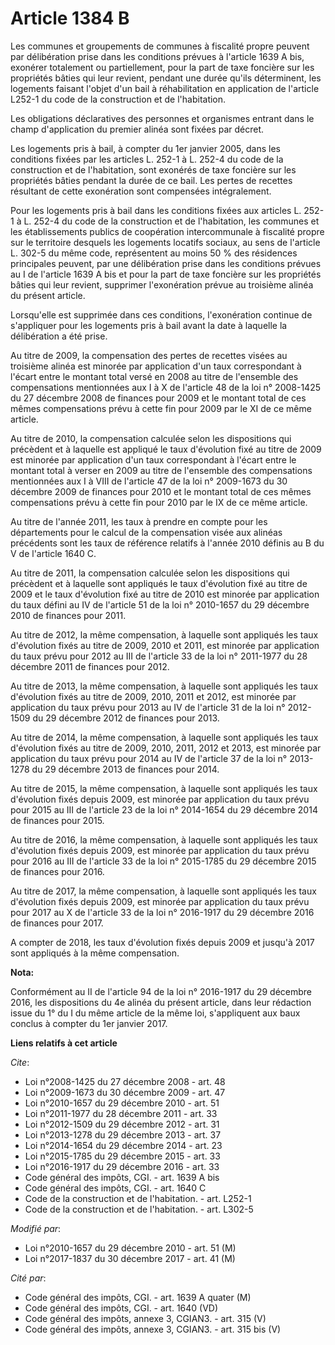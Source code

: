 # Article 1384 B

Les communes et groupements de communes à fiscalité propre peuvent par délibération prise dans les conditions prévues à
l'article 1639 A bis, exonérer totalement ou partiellement, pour la part de taxe foncière sur les propriétés bâties qui leur
revient, pendant une durée qu'ils déterminent, les logements faisant l'objet d'un bail à réhabilitation en application de
l'article L252-1 du code de la construction et de l'habitation.

Les obligations déclaratives des personnes et organismes entrant dans le champ d'application du premier alinéa sont fixées
par décret.

Les logements pris à bail, à compter du 1er janvier 2005, dans les conditions fixées par les articles L. 252-1 à L. 252-4 du
code de la construction et de l'habitation, sont exonérés de taxe foncière sur les propriétés bâties pendant la durée de ce
bail. Les pertes de recettes résultant de cette exonération sont compensées intégralement.

Pour les logements pris à bail dans les conditions fixées aux articles L. 252-1 à L. 252-4 du code de la construction et de
l'habitation, les communes et les établissements publics de coopération intercommunale à fiscalité propre sur le territoire
desquels les logements locatifs sociaux, au sens de l'article L. 302-5 du même code, représentent au moins 50 % des
résidences principales peuvent, par une délibération prise dans les conditions prévues au I de l'article 1639 A bis et pour
la part de taxe foncière sur les propriétés bâties qui leur revient, supprimer l'exonération prévue au troisième alinéa du
présent article.

Lorsqu'elle est supprimée dans ces conditions, l'exonération continue de s'appliquer pour les logements pris à bail avant la
date à laquelle la délibération a été prise.

Au titre de 2009, la compensation des pertes de recettes visées au troisième alinéa est minorée par application d'un taux
correspondant à l'écart entre le montant total versé en 2008 au titre de l'ensemble des compensations mentionnées aux I à X
de l'article 48 de la loi n° 2008-1425 du 27 décembre 2008 de finances pour 2009 et le montant total de ces mêmes
compensations prévu à cette fin pour 2009 par le XI de ce même article.

Au titre de 2010, la compensation calculée selon les dispositions qui précèdent et à laquelle est appliqué le taux
d'évolution fixé au titre de 2009 est minorée par application d'un taux correspondant à l'écart entre le montant total à
verser en 2009 au titre de l'ensemble des compensations mentionnées aux I à VIII de l'article 47 de la loi n° 2009-1673 du 30
décembre 2009 de finances pour 2010 et le montant total de ces mêmes compensations prévu à cette fin pour 2010 par le IX de
ce même article.

Au titre de l'année 2011, les taux à prendre en compte pour les départements pour le calcul de la compensation visée aux
alinéas précédents sont les taux de référence relatifs à l'année 2010 définis au B du V de l'article 1640 C.

Au titre de 2011, la compensation calculée selon les dispositions qui précèdent et à laquelle sont appliqués le taux
d'évolution fixé au titre de 2009 et le taux d'évolution fixé au titre de 2010 est minorée par application du taux défini au
IV de l'article 51 de la loi n° 2010-1657 du 29 décembre 2010 de finances pour 2011.

Au titre de 2012, la même compensation, à laquelle sont appliqués les taux d'évolution fixés au titre de 2009, 2010 et 2011,
est minorée par application du taux prévu pour 2012 au III de l'article 33 de la loi n° 2011-1977 du 28 décembre 2011 de
finances pour 2012.

Au titre de 2013, la même compensation, à laquelle sont appliqués les taux d'évolution fixés au titre de 2009, 2010, 2011 et
2012, est minorée par application du taux prévu pour 2013 au IV de l'article 31 de la loi n° 2012-1509 du 29 décembre 2012 de
finances pour 2013.

Au titre de 2014, la même compensation, à laquelle sont appliqués les taux d'évolution fixés au titre de 2009, 2010, 2011,
2012 et 2013, est minorée par application du taux prévu pour 2014 au IV de l'article 37 de la loi n° 2013-1278 du 29 décembre
2013 de finances pour 2014.

Au titre de 2015, la même compensation, à laquelle sont appliqués les taux d'évolution fixés depuis 2009, est minorée par
application du taux prévu pour 2015 au III de l'article 23 de la loi n° 2014-1654 du 29 décembre 2014 de finances pour 2015.

Au titre de 2016, la même compensation, à laquelle sont appliqués les taux d'évolution fixés depuis 2009, est minorée par
application du taux prévu pour 2016 au III de l'article 33 de la loi n° 2015-1785 du 29 décembre 2015 de finances pour 2016.

Au titre de 2017, la même compensation, à laquelle sont appliqués les taux d'évolution fixés depuis 2009, est minorée par
application du taux prévu pour 2017 au X de l'article 33 de la loi n° 2016-1917 du 29 décembre 2016 de finances pour 2017.

A compter de 2018, les taux d'évolution fixés depuis 2009 et jusqu'à 2017 sont appliqués à la même compensation.

**Nota:**

Conformément au II de l'article 94 de la loi n° 2016-1917 du 29 décembre 2016, les dispositions du 4e alinéa du présent
article, dans leur rédaction issue du 1° du I du même article de la même loi, s'appliquent aux baux conclus à compter du 1er
janvier 2017.

**Liens relatifs à cet article**

_Cite_:

  - Loi n°2008-1425 du 27 décembre 2008 - art. 48
  - Loi n°2009-1673 du 30 décembre 2009 - art. 47
  - Loi n°2010-1657 du 29 décembre 2010 - art. 51
  - Loi n°2011-1977 du 28 décembre 2011 - art. 33
  - Loi n°2012-1509 du 29 décembre 2012 - art. 31
  - Loi n°2013-1278 du 29 décembre 2013 - art. 37
  - Loi n°2014-1654 du 29 décembre 2014 - art. 23
  - Loi n°2015-1785 du 29 décembre 2015 - art. 33
  - Loi n°2016-1917 du 29 décembre 2016 - art. 33
  - Code général des impôts, CGI. - art. 1639 A bis
  - Code général des impôts, CGI. - art. 1640 C
  - Code de la construction et de l'habitation. - art. L252-1
  - Code de la construction et de l'habitation. - art. L302-5

_Modifié par_:

  - Loi n°2010-1657 du 29 décembre 2010 - art. 51 (M)
  - Loi n°2017-1837 du 30 décembre 2017 - art. 41 (M)

_Cité par_:

  - Code général des impôts, CGI. - art. 1639 A quater (M)
  - Code général des impôts, CGI. - art. 1640 (VD)
  - Code général des impôts, annexe 3, CGIAN3. - art. 315 (V)
  - Code général des impôts, annexe 3, CGIAN3. - art. 315 bis (V)
